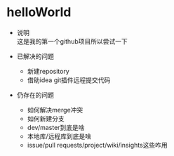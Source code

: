 # helloWorld
* 说明  
这是我的第一个github项目所以尝试一下

* 已解决的问题
  - 新建repository
  - 借助idea git插件远程提交代码
* 仍存在的问题  
   - 如何解决merge冲突   
   - 如何新建分支  
   - dev/master到底是啥  
   - 本地库/远程库到底是啥  
   - issue/pull requests/project/wiki/insights这些咋用  
  


